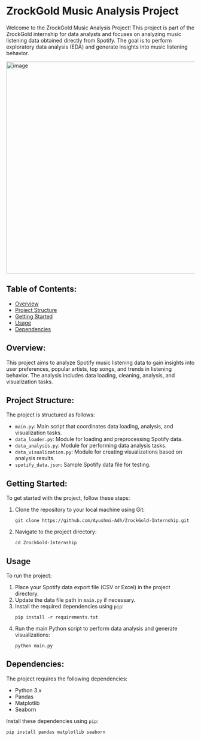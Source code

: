 # ZrockGold Music Analysis Project

Welcome to the ZrockGold Music Analysis Project! This project is part of the ZrockGold internship for data analysts and focuses on analyzing music listening data obtained directly from Spotify. The goal is to perform exploratory data analysis (EDA) and generate insights into music listening behavior.

<img width="565" alt="image" src="https://github.com/Ayushmi-Adh/ZrockGold-Internship/assets/132826306/07ca4a77-bf60-4607-906e-224dceb0704c">


## Table of Contents:

- [Overview](#overview)
- [Project Structure](#project-structure)
- [Getting Started](#getting-started)
- [Usage](#usage)
- [Dependencies](#dependencies)


## Overview:

This project aims to analyze Spotify music listening data to gain insights into user preferences, popular artists, top songs, and trends in listening behavior. The analysis includes data loading, cleaning, analysis, and visualization tasks.

## Project Structure:

The project is structured as follows:
- `main.py`: Main script that coordinates data loading, analysis, and visualization tasks.
- `data_loader.py`: Module for loading and preprocessing Spotify data.
- `data_analysis.py`: Module for performing data analysis tasks.
- `data_visualization.py`: Module for creating visualizations based on analysis results.
- `spotify_data.json`: Sample Spotify data file for testing.

## Getting Started:

To get started with the project, follow these steps:
1. Clone the repository to your local machine using Git:
   ```
   git clone https://github.com/Ayushmi-Adh/ZrockGold-Internship.git
   ```
2. Navigate to the project directory:
   ```
   cd ZrockGold-Internship
   ```

## Usage

To run the project:
1. Place your Spotify data export file (CSV or Excel) in the project directory.
2. Update the data file path in `main.py` if necessary.
3. Install the required dependencies using `pip`:
   ```
   pip install -r requirements.txt
   ```
4. Run the main Python script to perform data analysis and generate visualizations:
   ```
   python main.py
   ```

## Dependencies:

The project requires the following dependencies:
- Python 3.x
- Pandas
- Matplotlib
- Seaborn

Install these dependencies using `pip`:
```
pip install pandas matplotlib seaborn
```


